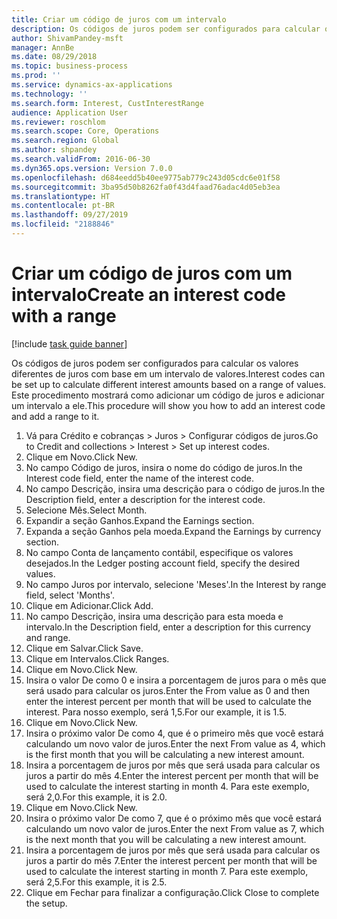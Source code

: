 ```yaml
---
title: Criar um código de juros com um intervalo
description: Os códigos de juros podem ser configurados para calcular os valores diferentes de juros com base em um intervalo de valores.
author: ShivamPandey-msft
manager: AnnBe
ms.date: 08/29/2018
ms.topic: business-process
ms.prod: ''
ms.service: dynamics-ax-applications
ms.technology: ''
ms.search.form: Interest, CustInterestRange
audience: Application User
ms.reviewer: roschlom
ms.search.scope: Core, Operations
ms.search.region: Global
ms.author: shpandey
ms.search.validFrom: 2016-06-30
ms.dyn365.ops.version: Version 7.0.0
ms.openlocfilehash: d684eedd5b40ee9775ab779c243d05cdc6e01f58
ms.sourcegitcommit: 3ba95d50b8262fa0f43d4faad76adac4d05eb3ea
ms.translationtype: HT
ms.contentlocale: pt-BR
ms.lasthandoff: 09/27/2019
ms.locfileid: "2188846"
---
```

# <a name="create-an-interest-code-with-a-range"></a><span data-ttu-id="c5d94-103">Criar um código de juros com um intervalo</span><span class="sxs-lookup"><span data-stu-id="c5d94-103">Create an interest code with a range</span></span>

[!include [task guide banner](../../includes/task-guide-banner.md)]

<span data-ttu-id="c5d94-104">Os códigos de juros podem ser configurados para calcular os valores diferentes de juros com base em um intervalo de valores.</span><span class="sxs-lookup"><span data-stu-id="c5d94-104">Interest codes can be set up to calculate different interest amounts based on a range of values.</span></span> <span data-ttu-id="c5d94-105">Este procedimento mostrará como adicionar um código de juros e adicionar um intervalo a ele.</span><span class="sxs-lookup"><span data-stu-id="c5d94-105">This procedure will show you how to add an interest code and add a range to it.</span></span>

1. <span data-ttu-id="c5d94-106">Vá para Crédito e cobranças > Juros > Configurar códigos de juros.</span><span class="sxs-lookup"><span data-stu-id="c5d94-106">Go to Credit and collections > Interest > Set up interest codes.</span></span>
2. <span data-ttu-id="c5d94-107">Clique em Novo.</span><span class="sxs-lookup"><span data-stu-id="c5d94-107">Click New.</span></span>
3. <span data-ttu-id="c5d94-108">No campo Código de juros, insira o nome do código de juros.</span><span class="sxs-lookup"><span data-stu-id="c5d94-108">In the Interest code field, enter the name of the interest code.</span></span>
4. <span data-ttu-id="c5d94-109">No campo Descrição, insira uma descrição para o código de juros.</span><span class="sxs-lookup"><span data-stu-id="c5d94-109">In the Description field, enter a description for the interest code.</span></span>
5. <span data-ttu-id="c5d94-110">Selecione Mês.</span><span class="sxs-lookup"><span data-stu-id="c5d94-110">Select Month.</span></span>
6. <span data-ttu-id="c5d94-111">Expandir a seção Ganhos.</span><span class="sxs-lookup"><span data-stu-id="c5d94-111">Expand the Earnings section.</span></span>
7. <span data-ttu-id="c5d94-112">Expanda a seção Ganhos pela moeda.</span><span class="sxs-lookup"><span data-stu-id="c5d94-112">Expand the Earnings by currency section.</span></span>
8. <span data-ttu-id="c5d94-113">No campo Conta de lançamento contábil, especifique os valores desejados.</span><span class="sxs-lookup"><span data-stu-id="c5d94-113">In the Ledger posting account field, specify the desired values.</span></span>
9. <span data-ttu-id="c5d94-114">No campo Juros por intervalo, selecione 'Meses'.</span><span class="sxs-lookup"><span data-stu-id="c5d94-114">In the Interest by range field, select 'Months'.</span></span>
10. <span data-ttu-id="c5d94-115">Clique em Adicionar.</span><span class="sxs-lookup"><span data-stu-id="c5d94-115">Click Add.</span></span>
11. <span data-ttu-id="c5d94-116">No campo Descrição, insira uma descrição para esta moeda e intervalo.</span><span class="sxs-lookup"><span data-stu-id="c5d94-116">In the Description field, enter a description for this currency and range.</span></span>
12. <span data-ttu-id="c5d94-117">Clique em Salvar.</span><span class="sxs-lookup"><span data-stu-id="c5d94-117">Click Save.</span></span>
13. <span data-ttu-id="c5d94-118">Clique em Intervalos.</span><span class="sxs-lookup"><span data-stu-id="c5d94-118">Click Ranges.</span></span>
14. <span data-ttu-id="c5d94-119">Clique em Novo.</span><span class="sxs-lookup"><span data-stu-id="c5d94-119">Click New.</span></span>
15. <span data-ttu-id="c5d94-120">Insira o valor De como 0 e insira a porcentagem de juros para o mês que será usado para calcular os juros.</span><span class="sxs-lookup"><span data-stu-id="c5d94-120">Enter the From value as 0 and then enter the interest percent per month that will be used to calculate the interest.</span></span> <span data-ttu-id="c5d94-121">Para nosso exemplo, será 1,5.</span><span class="sxs-lookup"><span data-stu-id="c5d94-121">For our example, it is 1.5.</span></span>
16. <span data-ttu-id="c5d94-122">Clique em Novo.</span><span class="sxs-lookup"><span data-stu-id="c5d94-122">Click New.</span></span>
17. <span data-ttu-id="c5d94-123">Insira o próximo valor De como 4, que é o primeiro mês que você estará calculando um novo valor de juros.</span><span class="sxs-lookup"><span data-stu-id="c5d94-123">Enter the next From value as 4, which is the first month that you will be calculating a new interest amount.</span></span>
18. <span data-ttu-id="c5d94-124">Insira a porcentagem de juros por mês que será usada para calcular os juros a partir do mês 4.</span><span class="sxs-lookup"><span data-stu-id="c5d94-124">Enter the interest percent per month that will be used to calculate the interest starting in month 4.</span></span> <span data-ttu-id="c5d94-125">Para este exemplo, será 2,0.</span><span class="sxs-lookup"><span data-stu-id="c5d94-125">For this example, it is 2.0.</span></span>
19. <span data-ttu-id="c5d94-126">Clique em Novo.</span><span class="sxs-lookup"><span data-stu-id="c5d94-126">Click New.</span></span>
20. <span data-ttu-id="c5d94-127">Insira o próximo valor De como 7, que é o próximo mês que você estará calculando um novo valor de juros.</span><span class="sxs-lookup"><span data-stu-id="c5d94-127">Enter the next From value as 7, which is the next month that you will be calculating a new interest amount.</span></span>
21. <span data-ttu-id="c5d94-128">Insira a porcentagem de juros por mês que será usada para calcular os juros a partir do mês 7.</span><span class="sxs-lookup"><span data-stu-id="c5d94-128">Enter the interest percent per month that will be used to calculate the interest starting in month 7.</span></span> <span data-ttu-id="c5d94-129">Para este exemplo, será 2,5.</span><span class="sxs-lookup"><span data-stu-id="c5d94-129">For this example, it is 2.5.</span></span>
22. <span data-ttu-id="c5d94-130">Clique em Fechar para finalizar a configuração.</span><span class="sxs-lookup"><span data-stu-id="c5d94-130">Click Close to complete the setup.</span></span>

